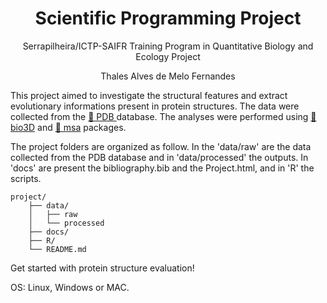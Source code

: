 <h1 align="center">Scientific Programming Project</h1>
<p align="center">Serrapilheira/ICTP-SAIFR Training Program in Quantitative Biology and Ecology Project</p>
<p align="center">Thales Alves de Melo Fernandes</p>

This project aimed to investigate the structural features and extract evolutionary informations present in protein structures. The data were collected from the <a href="https://www.rcsb.org/">🔗 PDB </a> database. 
The analyses were performed using <a href="https://cran.r-project.org/web/packages/bio3d/index.html">🔗 bio3D</a> and <a href="https://www.bioconductor.org/packages/release/bioc/html/msa.html">🔗 msa</a> packages.

The project folders are organized as follow. In the 'data/raw' are the data collected from the PDB database and in 'data/processed' the outputs. In 'docs' are present the bibliography.bib and the Project.html, and in 'R' the scripts. 

```
project/
    ├── data/
    │   ├── raw
    │   └── processed
    ├── docs/
    ├── R/
    └── README.md
```

Get started with protein structure evaluation!

OS: Linux, Windows or MAC.
